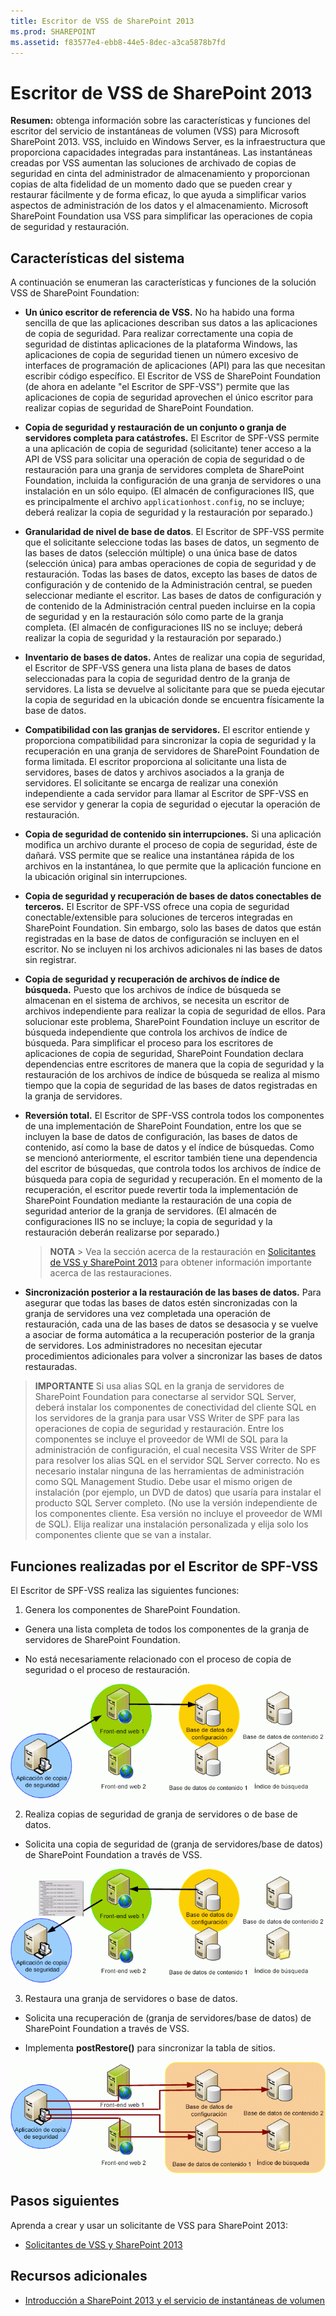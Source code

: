 ```yaml
---
title: Escritor de VSS de SharePoint 2013
ms.prod: SHAREPOINT
ms.assetid: f83577e4-ebb8-44e5-8dec-a3ca5878b7fd
---
```



# Escritor de VSS de SharePoint 2013
 **Resumen:** obtenga información sobre las características y funciones del escritor del servicio de instantáneas de volumen (VSS) para Microsoft SharePoint 2013.
VSS, incluido en Windows Server, es la infraestructura que proporciona capacidades integradas para instantáneas. Las instantáneas creadas por VSS aumentan las soluciones de archivado de copias de seguridad en cinta del administrador de almacenamiento y proporcionan copias de alta fidelidad de un momento dado que se pueden crear y restaurar fácilmente y de forma eficaz, lo que ayuda a simplificar varios aspectos de administración de los datos y el almacenamiento. Microsoft SharePoint Foundation usa VSS para simplificar las operaciones de copia de seguridad y restauración. 
  
    
    


## Características del sistema

A continuación se enumeran las características y funciones de la solución VSS de SharePoint Foundation:
  
    
    

- **Un único escritor de referencia de VSS.** No ha habido una forma sencilla de que las aplicaciones describan sus datos a las aplicaciones de copia de seguridad. Para realizar correctamente una copia de seguridad de distintas aplicaciones de la plataforma Windows, las aplicaciones de copia de seguridad tienen un número excesivo de interfaces de programación de aplicaciones (API) para las que necesitan escribir código específico. El Escritor de VSS de SharePoint Foundation (de ahora en adelante "el Escritor de SPF-VSS") permite que las aplicaciones de copia de seguridad aprovechen el único escritor para realizar copias de seguridad de SharePoint Foundation.
    
  
- **Copia de seguridad y restauración de un conjunto o granja de servidores completa para catástrofes.** El Escritor de SPF-VSS permite a una aplicación de copia de seguridad (solicitante) tener acceso a la API de VSS para solicitar una operación de copia de seguridad o de restauración para una granja de servidores completa de SharePoint Foundation, incluida la configuración de una granja de servidores o una instalación en un sólo equipo. (El almacén de configuraciones IIS, que es principalmente el archivo `applicationhost.config`, no se incluye; deberá realizar la copia de seguridad y la restauración por separado.)
    
  
- **Granularidad de nivel de base de datos**. El Escritor de SPF-VSS permite que el solicitante seleccione todas las bases de datos, un segmento de las bases de datos (selección múltiple) o una única base de datos (selección única) para ambas operaciones de copia de seguridad y de restauración. Todas las bases de datos, excepto las bases de datos de configuración y de contenido de la Administración central, se pueden seleccionar mediante el escritor. Las bases de datos de configuración y de contenido de la Administración central pueden incluirse en la copia de seguridad y en la restauración sólo como parte de la granja completa. (El almacén de configuraciones IIS no se incluye; deberá realizar la copia de seguridad y la restauración por separado.)
    
  
- **Inventario de bases de datos.** Antes de realizar una copia de seguridad, el Escritor de SPF-VSS genera una lista plana de bases de datos seleccionadas para la copia de seguridad dentro de la granja de servidores. La lista se devuelve al solicitante para que se pueda ejecutar la copia de seguridad en la ubicación donde se encuentra físicamente la base de datos.
    
  
- **Compatibilidad con las granjas de servidores.** El escritor entiende y proporciona compatibilidad para sincronizar la copia de seguridad y la recuperación en una granja de servidores de SharePoint Foundation de forma limitada. El escritor proporciona al solicitante una lista de servidores, bases de datos y archivos asociados a la granja de servidores. El solicitante se encarga de realizar una conexión independiente a cada servidor para llamar al Escritor de SPF-VSS en ese servidor y generar la copia de seguridad o ejecutar la operación de restauración.
    
  
- **Copia de seguridad de contenido sin interrupciones.** Si una aplicación modifica un archivo durante el proceso de copia de seguridad, éste de dañará. VSS permite que se realice una instantánea rápida de los archivos en la instantánea, lo que permite que la aplicación funcione en la ubicación original sin interrupciones.
    
  
- **Copia de seguridad y recuperación de bases de datos conectables de terceros.** El Escritor de SPF-VSS ofrece una copia de seguridad conectable/extensible para soluciones de terceros integradas en SharePoint Foundation. Sin embargo, solo las bases de datos que están registradas en la base de datos de configuración se incluyen en el escritor. No se incluyen ni los archivos adicionales ni las bases de datos sin registrar.
    
  
- **Copia de seguridad y recuperación de archivos de índice de búsqueda.** Puesto que los archivos de índice de búsqueda se almacenan en el sistema de archivos, se necesita un escritor de archivos independiente para realizar la copia de seguridad de ellos. Para solucionar este problema, SharePoint Foundation incluye un escritor de búsqueda independiente que controla los archivos de índice de búsqueda. Para simplificar el proceso para los escritores de aplicaciones de copia de seguridad, SharePoint Foundation declara dependencias entre escritores de manera que la copia de seguridad y la restauración de los archivos de índice de búsqueda se realiza al mismo tiempo que la copia de seguridad de las bases de datos registradas en la granja de servidores.
    
  
- **Reversión total.** El Escritor de SPF-VSS controla todos los componentes de una implementación de SharePoint Foundation, entre los que se incluyen la base de datos de configuración, las bases de datos de contenido, así como la base de datos y el índice de búsquedas. Como se mencionó anteriormente, el escritor también tiene una dependencia del escritor de búsquedas, que controla todos los archivos de índice de búsqueda para copia de seguridad y recuperación. En el momento de la recuperación, el escritor puede revertir toda la implementación de SharePoint Foundation mediante la restauración de una copia de seguridad anterior de la granja de servidores. (El almacén de configuraciones IIS no se incluye; la copia de seguridad y la restauración deberán realizarse por separado.)
    
    > **NOTA**
      > Vea la sección acerca de la restauración en  [Solicitantes de VSS y SharePoint 2013](vss-requestors-and-sharepoint-2013.md) para obtener información importante acerca de las restauraciones.
- **Sincronización posterior a la restauración de las bases de datos.** Para asegurar que todas las bases de datos estén sincronizadas con la granja de servidores una vez completada una operación de restauración, cada una de las bases de datos se desasocia y se vuelve a asociar de forma automática a la recuperación posterior de la granja de servidores. Los administradores no necesitan ejecutar procedimientos adicionales para volver a sincronizar las bases de datos restauradas.
    
  

> **IMPORTANTE**
> Si usa alias SQL en la granja de servidores de SharePoint Foundation para conectarse al servidor SQL Server, deberá instalar los componentes de conectividad del cliente SQL en los servidores de la granja para usar VSS Writer de SPF para las operaciones de copia de seguridad y restauración. Entre los componentes se incluye el proveedor de WMI de SQL para la administración de configuración, el cual necesita VSS Writer de SPF para resolver los alias SQL en el servidor SQL Server correcto. No es necesario instalar ninguna de las herramientas de administración como SQL Management Studio. Debe usar el mismo origen de instalación (por ejemplo, un DVD de datos) que usaría para instalar el producto SQL Server completo. (No use la versión independiente de los componentes cliente. Esa versión no incluye el proveedor de WMI de SQL). Elija realizar una instalación personalizada y elija solo los componentes cliente que se van a instalar. 
  
    
    


## Funciones realizadas por el Escritor de SPF-VSS

El Escritor de SPF-VSS realiza las siguientes funciones:
  
    
    

1. Genera los componentes de SharePoint Foundation.
    
  - Genera una lista completa de todos los componentes de la granja de servidores de SharePoint Foundation.
    
  
  - No está necesariamente relacionado con el proceso de copia de seguridad o el proceso de restauración.
    
  

![SharePoint y servicio de instantáneas de volumen](images/99376713-6a54-4d88-9b05-068578169506.gif)
  

  

  
2. Realiza copias de seguridad de granja de servidores o de base de datos.
    
  - Solicita una copia de seguridad de (granja de servidores/base de datos) de SharePoint Foundation a través de VSS.
    
  

![SharePoint y servicio de instantáneas de volumen](images/97765b6d-51e9-4d07-8b5d-3e93c0508b16.gif)
  

  

  
3. Restaura una granja de servidores o base de datos.
    
  - Solicita una recuperación de (granja de servidores/base de datos) de SharePoint Foundation a través de VSS.
    
  
  - Implementa **postRestore()** para sincronizar la tabla de sitios.
    
  

![SharePoint y servicio de instantáneas de volumen](images/b86ecdb8-88a7-4407-af86-07d2442235dc.gif)
  

  

  

## Pasos siguientes
<a name="Next"> </a>

Aprenda a crear y usar un solicitante de VSS para SharePoint 2013:
  
    
    

-  [Solicitantes de VSS y SharePoint 2013](vss-requestors-and-sharepoint-2013.md)
    
  

## Recursos adicionales
<a name="bk_addresources"> </a>


-  [Introducción a SharePoint 2013 y el servicio de instantáneas de volumen](overview-of-sharepoint-2013-and-the-volume-shadow-copy-service.md)
    
  


